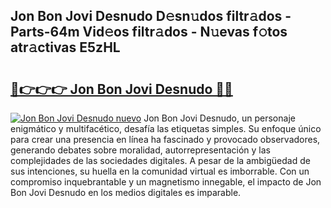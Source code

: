 ## Jon Bon Jovi Desnudo D𝚎sn𝚞dos filtr𝚊dos - Parts-64m Vid𝚎os filtr𝚊dos - N𝚞evas f𝚘tos atr𝚊ctivas E5zHL

# <h2><a href="http://mb6pst.tromn.icu/?c=Jon+Bon+Jovi+Desnudo">🔗👉👉👉 Jon Bon Jovi Desnudo 🔗🔗</a></h2>

[![Jon Bon Jovi Desnudo nuevo](https://i.imgur.com/pEAQMta.gif)](http://mb6pst.tromn.icu/?c=Jon+Bon+Jovi+Desnudo)
Jon Bon Jovi Desnudo, un personaje enigmático y multifacético, desafía las etiquetas simples. Su enfoque único para crear una presencia en línea ha fascinado y provocado observadores, generando debates sobre moralidad, autorrepresentación y las complejidades de las sociedades digitales. A pesar de la ambigüedad de sus intenciones, su huella en la comunidad virtual es imborrable. Con un compromiso inquebrantable y un magnetismo innegable, el impacto de Jon Bon Jovi Desnudo en los medios digitales es imparable.
